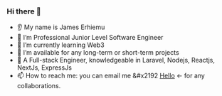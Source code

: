 ### Hi there 👋
* 👂 My name is James Erhiemu
* 🔭 I’m Professional Junior Level Software Engineer
* 🌱 I’m currently learning Web3
* 🤝 I’m available for any long-term or short-term projects
* 💬 A Full-stack Engineer, knowledgeable in Laravel, Nodejs, Reactjs, NextJs, ExpressJs
* 📫 How to reach me: you can email me &#x2192 <a href="mailto:jamie.tive@gmail.com">Hello</a> &#x2190; for any collaborations.
